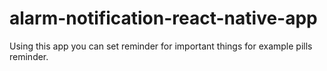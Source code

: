 # alarm-notification-react-native-app
Using this app you can set reminder for important things for example pills reminder.

